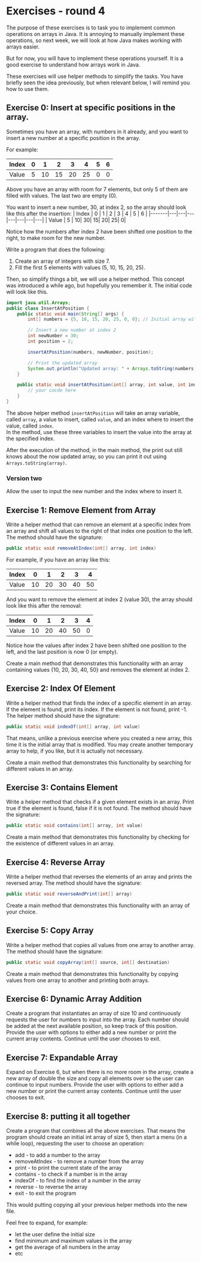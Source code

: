# Exercises - round 4

The purpose of these exercises is to task you to implement common operations on arrays in Java. It is annoying to manually implement these operations, so next week, we will look at how Java makes working with arrays easier.

But for now, you will have to implement these operations yourself. It is a good exercise to understand how arrays work in Java.

These exercises will use helper methods to simplify the tasks. You have briefly seen the idea previously, but when relevant below, I will remind you how to use them.


## Exercise 0: Insert at specific positions in the array.
Sometimes you have an array, with numbers in it already, and you want to insert a new number at a specific position in the array.

For example:


| Index | 0 | 1 | 2 | 3 | 4 | 5 | 6 |
|-------|---|---|---|---|---|---|---|
| Value | 5 | 10| 15| 20| 25|  0|  0|

Above you have an array with room for 7 elements, but only 5 of them are filled with values. The last two are empty (0).

You want to insert a new number, 30, at index 2, so the array should look like this after the insertion:
| Index | 0 | 1 | 2 | 3 | 4 | 5 | 6 |
|-------|---|---|---|---|---|---|---|
| Value | 5 | 10| 30| 15| 20| 25|  0|

Notice how the numbers after index 2 have been shifted one position to the right, to make room for the new number.

Write a program that does the following:
1. Create an array of integers with size 7.
2. Fill the first 5 elements with values (5, 10, 15, 20, 25).

Then, so simplify things a bit, we will use a helper method. This concept was introduced a while ago, but hopefully you remember it. The initial code will look like this.

```java
import java.util.Arrays;
public class InsertAtPosition {
    public static void main(String[] args) {
        int[] numbers = {5, 10, 15, 20, 25, 0, 0}; // Initial array with room for 7 elements

        // Insert a new number at index 2
        int newNumber = 30;
        int position = 2;

        insertAtPosition(numbers, newNumber, position);

        // Print the updated array
        System.out.println("Updated array: " + Arrays.toString(numbers));
    }

    public static void insertAtPosition(int[] array, int value, int index) {
        // your cocde here
    }
}
```

The above helper method `insertAtPosition` will take an array variable, called `array`, a value to insert, called `value`, and an index where to insert the value, called `index`.\
In the method, use these three variables to insert the value into the array at the specified index. 

After the execution of the method, in the main method, the print out still knows about the now updated array, so you can print it out using `Arrays.toString(array)`.

### Version two
Allow the user to input the new number and the index where to insert it. 

## Exercise 1: Remove Element from Array

Write a helper method that can remove an element at a specific index from an array and shift all values to the right of that index one position to the left. The method should have the signature:

```java
public static void removeAtIndex(int[] array, int index)
```

For example, if you have an array like this:

| Index | 0 | 1 | 2 | 3 | 4 |
|-------|---|---|---|---|---|
| Value | 10| 20| 30| 40| 50|

And you want to remove the element at index 2 (value 30), the array should look like this after the removal:

| Index | 0 | 1 | 2 | 3 | 4 |
|-------|---|---|---|---|---|
| Value | 10| 20| 40| 50| 0 |

Notice how the values after index 2 have been shifted one position to the left, and the last position is now 0 (or empty).

Create a main method that demonstrates this functionality with an array containing values {10, 20, 30, 40, 50} and removes the element at index 2.

## Exercise 2: Index Of Element

Write a helper method that finds the index of a specific element in an array. If the element is found, print its index. If the element is not found, print -1. The helper method should have the signature:

```java
public static void indexOf(int[] array, int value)
```

That means, unlike a previous exercise where you created a new array, this time it is the initial array that is modified. You may create another temporary array to help, if you like, but it is actually not necessary.

Create a main method that demonstrates this functionality by searching for different values in an array.

## Exercise 3: Contains Element

Write a helper method that checks if a given element exists in an array. Print true if the element is found, false if it is not found. The method should have the signature:

```java
public static void contains(int[] array, int value)
```

Create a main method that demonstrates this functionality by checking for the existence of different values in an array.

## Exercise 4: Reverse Array

Write a helper method that reverses the elements of an array and prints the reversed array. The method should have the signature:

```java
public static void reverseAndPrint(int[] array)
```

Create a main method that demonstrates this functionality with an array of your choice.

## Exercise 5: Copy Array

Write a helper method that copies all values from one array to another array. The method should have the signature:

```java
public static void copyArray(int[] source, int[] destination)
```

Create a main method that demonstrates this functionality by copying values from one array to another and printing both arrays.

## Exercise 6: Dynamic Array Addition

Create a program that instantiates an array of size 10 and continuously requests the user for numbers to input into the array. Each number should be added at the next available position, so keep track of this position. Provide the user with options to either add a new number or print the current array contents. Continue until the user chooses to exit.

## Exercise 7: Expandable Array

Expand on Exercise 6, but when there is no more room in the array, create a new array of double the size and copy all elements over so the user can continue to input numbers. Provide the user with options to either add a new number or print the current array contents. Continue until the user chooses to exit.

## Exercise 8: putting it all together
Create a program that combines all the above exercises. That means the program should create an initial int array of size 5, then start a menu (in a while loop), requesting the user to choose an operation:
* add - to add a number to the array
* removeAtIndex - to remove a number from the array
* print - to print the current state of the array
* contains - to check if a number is in the array
* indexOf - to find the index of a number in the array
* reverse - to reverse the array
* exit - to exit the program

This would putting copying all your previous helper methods into the new file.

Feel free to expand, for example:
* let the user define the initial size
* find minimum and maximum values in the array
* get the average of all numbers in the array
* etc
